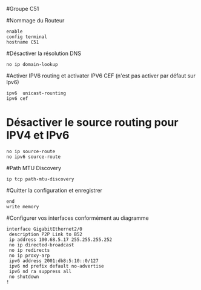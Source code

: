 #Groupe C51

#Nommage du Routeur
```console
enable
config terminal
hostname C51
```

#Désactiver la résolution DNS
```console
no ip domain-lookup
```

#Activer IPV6 routing et activater IPV6 CEF (n'est pas activer par défaut sur Ipv6)
```console
ipv6  unicast-rounting
ipv6 cef
```

# Désactiver le source routing pour IPV4 et IPv6
```console
no ip source-route
no ipv6 source-route
```

#Path MTU Discovery
```console
ip tcp path-mtu-discovery
```

#Quitter la configuration et enregistrer 
```console
end
write memory
```

#Configurer vos interfaces conformément au diagramme
```console
interface GigabitEthernet2/0
 description P2P Link to B52
 ip address 100.68.5.17 255.255.255.252
 no ip directed-broadcast
 no ip redirects
 no ip proxy-arp
 ipv6 address 2001:db8:5:10::0/127
 ipv6 nd prefix default no-advertise
 ipv6 nd ra suppress all
 no shutdown
!
```